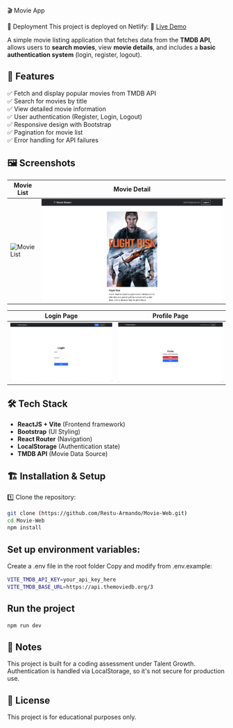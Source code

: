 🎬 Movie App

🚀 Deployment
This project is deployed on Netlify:
🔗 [Live Demo](https://movie-app-restuarmando.netlify.app/)



A simple movie listing application that fetches data from the **TMDB API**, allows users to **search movies**, view **movie details**, and includes a **basic authentication system** (login, register, logout).

## 🚀 Features

✅ Fetch and display popular movies from TMDB API  
✅ Search for movies by title  
✅ View detailed movie information  
✅ User authentication (Register, Login, Logout)  
✅ Responsive design with Bootstrap  
✅ Pagination for movie list  
✅ Error handling for API failures

## 🖼 Screenshots

| Movie List | Movie Detail |
|------------|-------------|
| ![Movie List](screenshots/movie-list.png) | ![Movie Detail](screenshots/movie-detail.png) |

| Login Page | Profile Page |
|------------|-------------|
| ![Login Page](screenshots/login.png) | ![Profile Page](screenshots/profile.png) |


## 🛠 Tech Stack

- **ReactJS + Vite** (Frontend framework)
- **Bootstrap** (UI Styling)
- **React Router** (Navigation)
- **LocalStorage** (Authentication state)
- **TMDB API** (Movie Data Source)

## 🏗 Installation & Setup

1️⃣ Clone the repository:

```sh
git clone (https://github.com/Restu-Armando/Movie-Web.git)
cd Movie-Web
npm install
```

## Set up environment variables:

Create a .env file in the root folder
Copy and modify from .env.example:

```sh
VITE_TMDB_API_KEY=your_api_key_here
VITE_TMDB_BASE_URL=https://api.themoviedb.org/3
```

## Run the project

```sh
npm run dev
```

## 📌 Notes

This project is built for a coding assessment under Talent Growth.
Authentication is handled via LocalStorage, so it's not secure for production use.

## 📝 License

This project is for educational purposes only.
